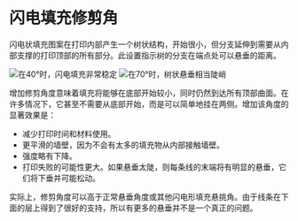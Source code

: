 闪电填充修剪角
====
闪电状填充图案在打印内部产生一个树状结构，开始很小，但分支延伸到需要从内部支撑的打印顶部的所有部分。此设置指示树的分支在端点处可以悬垂的距离。

<!--screenshot {
"image_path": "lightning_infill_prune_angle_40.png",
"models": [{"script": "half_sphere.scad"}],
"camera_position": [112, 15, 9],
"settings": {
"infill_pattern": "lightning",
"wall_line_count": 0,
"top_layers": 0,
"lightning_infill_support_angle": 40,
"lightning_infill_prune_angle": 40
},
"colours": 32
}-->
<!--screenshot {
"image_path": "lightning_infill_prune_angle_70.png",
"models": [{"script": "half_sphere.scad"}],
"camera_position": [112, 15, 9],
"settings": {
"infill_pattern": "lightning",
"wall_line_count": 0,
"top_layers": 0,
"lightning_infill_support_angle": 40,
"lightning_infill_prune_angle": 70
},
"colours": 32
}-->
![在40°时，闪电填充非常稳定](../images/lightning_infill_prune_angle_40.png)
![在70°时，树状悬垂相当陡峭](../images/lightning_infill_prune_angle_70.png)

增加修剪角度意味着填充将能够在底部开始较小，同时仍然到达所有顶部曲面。在许多情况下，它甚至不需要从底部开始，而是可以简单地挂在两侧。增加该角度的显著效果是：

* 减少打印时间和材料使用。
* 更平滑的墙壁，因为不会有太多的填充物从内部接触墙壁。
* 强度略有下降。
* 打印失败的可能性更大。如果悬垂太陡，则每条线的末端将有明显的悬垂，它们将下垂并可能松动。

实际上，修剪角度可以高于正常悬垂角度或其他闪电形填充悬挑角。由于线条在下面的层上得到了很好的支持，所以有更多的悬垂并不是一个真正的问题。
